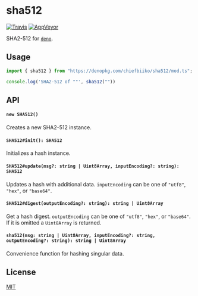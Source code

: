 # sha512

[![Travis](http://img.shields.io/travis/chiefbiiko/sha512.svg?style=flat)](http://travis-ci.org/chiefbiiko/sha512) [![AppVeyor](https://ci.appveyor.com/api/projects/status/github/chiefbiiko/sha512?branch=master&svg=true)](https://ci.appveyor.com/project/chiefbiiko/sha512)

SHA2-512 for [`deno`](https://deno.land).

## Usage

``` ts
import { sha512 } from "https://denopkg.com/chiefbiiko/sha512/mod.ts";

console.log('SHA2-512 of ""', sha512(""))
```

## API

#### `new SHA512()`

Creates a new SHA2-512 instance.

#### `SHA512#init(): SHA512`

Initializes a hash instance.

#### `SHA512#update(msg?: string | Uint8Array, inputEncoding?: string): SHA512`

Updates a hash with additional data. `inputEncoding` can be one of `"utf8"`, `"hex"`, or `"base64"`.

#### `SHA512#digest(outputEncoding?: string): string | Uint8Array`

Get a hash digest. `outputEncoding` can be one of `"utf8"`, `"hex"`, or `"base64"`. If it is omitted a `Uint8Array` is returned.

#### `sha512(msg: string | Uint8Array, inputEncoding?: string, outputEncoding?: string): string | Uint8Array`

Convenience function for hashing singular data.

## License

[MIT](./LICENSE)
